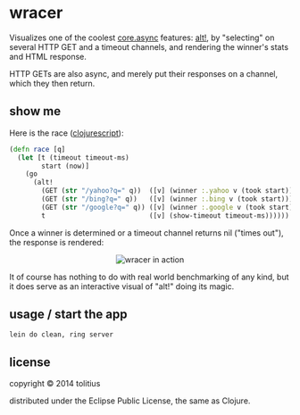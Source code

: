 # wracer

Visualizes one of the coolest [core.async](https://github.com/clojure/core.async) 
features: [alt!](http://clojure.github.io/core.async/#clojure.core.async/alt!), 
by "selecting" on several HTTP GET and a timeout channels, and rendering the winner's stats and HTML response.

HTTP GETs are also async, and merely put their responses on a channel, which they then return.

## show me

Here is the race ([clojurescript](https://github.com/tolitius/wracer/blob/master/src/wracer/cljs/wracer.cljs)):

```clojure
(defn race [q]
  (let [t (timeout timeout-ms)
        start (now)]
    (go
      (alt! 
        (GET (str "/yahoo?q=" q))  ([v] (winner :.yahoo v (took start)))
        (GET (str "/bing?q=" q))   ([v] (winner :.bing v (took start)))
        (GET (str "/google?q=" q)) ([v] (winner :.google v (took start)))
        t                          ([v] (show-timeout timeout-ms))))))
```

Once a winner is determined or a timeout channel returns nil ("times out"), the response is rendered:

<p align="center">
  <img src="https://github.com/tolitius/wracer/raw/master/docs/wracer-in-action.png" alt="wracer in action"/>
</p>

It of course has nothing to do with real world benchmarking of any kind, but it does serve as an interactive visual of "alt!" doing its magic.

## usage / start the app

```
lein do clean, ring server
```

## license

copyright © 2014 tolitius

distributed under the Eclipse Public License, the same as Clojure.
